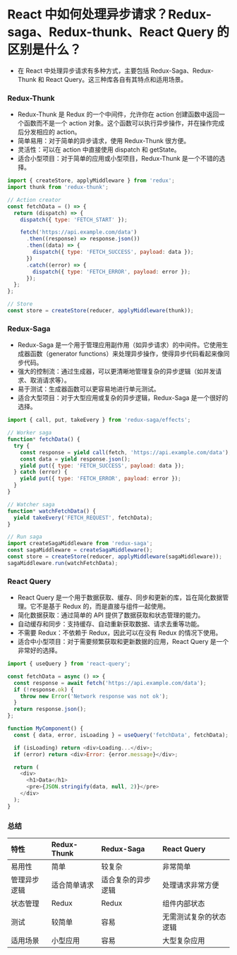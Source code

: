 # React 中如何处理异步请求？Redux-saga、Redux-thunk、React Query 的区别是什么？

- 在 React 中处理异步请求有多种方式，主要包括 Redux-Saga、Redux-Thunk 和 React Query。这三种库各自有其特点和适用场景。

### Redux-Thunk

- Redux-Thunk 是 Redux 的一个中间件，允许你在 action 创建函数中返回一个函数而不是一个 action 对象。这个函数可以执行异步操作，并在操作完成后分发相应的 action。
- 简单易用：对于简单的异步请求，使用 Redux-Thunk 很方便。
- 灵活性：可以在 action 中直接使用 dispatch 和 getState。
- 适合小型项目：对于简单的应用或小型项目，Redux-Thunk 是一个不错的选择。

```js
import { createStore, applyMiddleware } from 'redux';
import thunk from 'redux-thunk';

// Action creator
const fetchData = () => {
  return (dispatch) => {
    dispatch({ type: 'FETCH_START' });

    fetch('https://api.example.com/data')
      .then((response) => response.json())
      .then((data) => {
        dispatch({ type: 'FETCH_SUCCESS', payload: data });
      })
      .catch((error) => {
        dispatch({ type: 'FETCH_ERROR', payload: error });
      });
  };
};

// Store
const store = createStore(reducer, applyMiddleware(thunk));
```

### Redux-Saga

- Redux-Saga 是一个用于管理应用副作用（如异步请求）的中间件。它使用生成器函数（generator functions）来处理异步操作，使得异步代码看起来像同步代码。
- 强大的控制流：通过生成器，可以更清晰地管理复杂的异步逻辑（如并发请求、取消请求等）。
- 易于测试：生成器函数可以更容易地进行单元测试。
- 适合大型项目：对于大型应用或复杂的异步逻辑，Redux-Saga 是一个很好的选择。

```js
import { call, put, takeEvery } from 'redux-saga/effects';

// Worker saga
function* fetchData() {
  try {
    const response = yield call(fetch, 'https://api.example.com/data');
    const data = yield response.json();
    yield put({ type: 'FETCH_SUCCESS', payload: data });
  } catch (error) {
    yield put({ type: 'FETCH_ERROR', payload: error });
  }
}

// Watcher saga
function* watchFetchData() {
  yield takeEvery('FETCH_REQUEST', fetchData);
}

// Run saga
import createSagaMiddleware from 'redux-saga';
const sagaMiddleware = createSagaMiddleware();
const store = createStore(reducer, applyMiddleware(sagaMiddleware));
sagaMiddleware.run(watchFetchData);
```

### React Query

- React Query 是一个用于数据获取、缓存、同步和更新的库，旨在简化数据管理。它不是基于 Redux 的，而是直接与组件一起使用。
- 简化数据获取：通过简单的 API 提供了数据获取和状态管理的能力。
- 自动缓存和同步：支持缓存、自动重新获取数据、请求去重等功能。
- 不需要 Redux：不依赖于 Redux，因此可以在没有 Redux 的情况下使用。
- 适合中小型项目：对于需要频繁获取和更新数据的应用，React Query 是一个非常好的选择。

```js
import { useQuery } from 'react-query';

const fetchData = async () => {
  const response = await fetch('https://api.example.com/data');
  if (!response.ok) {
    throw new Error('Network response was not ok');
  }
  return response.json();
};

function MyComponent() {
  const { data, error, isLoading } = useQuery('fetchData', fetchData);

  if (isLoading) return <div>Loading...</div>;
  if (error) return <div>Error: {error.message}</div>;

  return (
    <div>
      <h1>Data</h1>
      <pre>{JSON.stringify(data, null, 2)}</pre>
    </div>
  );
}
```

### 总结

| 特性         | Redux-Thunk  | Redux-Saga         | React Query            |
| :----------- | :----------- | :----------------- | :--------------------- |
| 易用性       | 简单         | 较复杂             | 非常简单               |
| 管理异步逻辑 | 适合简单请求 | 适合复杂的异步逻辑 | 处理请求非常方便       |
| 状态管理     | Redux        | Redux              | 组件内部状态           |
| 测试         | 较简单       | 容易               | 无需测试复杂的状态逻辑 |
| 适用场景     | 小型应用     | 容易               | 大型复杂应用           | 中小型应用频繁的数据请求 |
